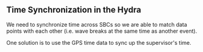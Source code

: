 ## Time Synchronization in the Hydra

We need to synchronize time across SBCs so we are able to match data points with each other (i.e. wave breaks at the same time as another event). 

One solution is to use the GPS time data to sync up the supervisor's time.
